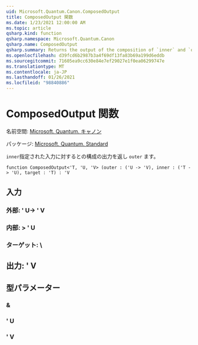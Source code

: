 ```yaml
---
uid: Microsoft.Quantum.Canon.ComposedOutput
title: ComposedOutput 関数
ms.date: 1/23/2021 12:00:00 AM
ms.topic: article
qsharp.kind: function
qsharp.namespace: Microsoft.Quantum.Canon
qsharp.name: ComposedOutput
qsharp.summary: Returns the output of the composition of `inner` and `outer` for a given input.
ms.openlocfilehash: d39fcd6b2987b3a4f69df13fa83b69a199d6eddb
ms.sourcegitcommit: 71605ea9cc630e84e7ef29027e1f0ea06299747e
ms.translationtype: MT
ms.contentlocale: ja-JP
ms.lasthandoff: 01/26/2021
ms.locfileid: "98840886"
---
```

# <a name="composedoutput-function"></a>ComposedOutput 関数

名前空間: [Microsoft. Quantum. キャノン](xref:Microsoft.Quantum.Canon)

パッケージ: [Microsoft. Quantum. Standard](https://nuget.org/packages/Microsoft.Quantum.Standard)


`inner`指定された入力に対するとの構成の出力を返し `outer` ます。

```qsharp
function ComposedOutput<'T, 'U, 'V> (outer : ('U -> 'V), inner : ('T -> 'U), target : 'T) : 'V
```


## <a name="input"></a>入力

### <a name="outer--u---v"></a>外部: ' U-> ' V




### <a name="inner--t---u"></a>内部: > ' U




### <a name="target--t"></a>ターゲット: \





## <a name="output--v"></a>出力: ' V



## <a name="type-parameters"></a>型パラメーター

### <a name="t"></a>&


### <a name="u"></a>' U


### <a name="v"></a>' V

